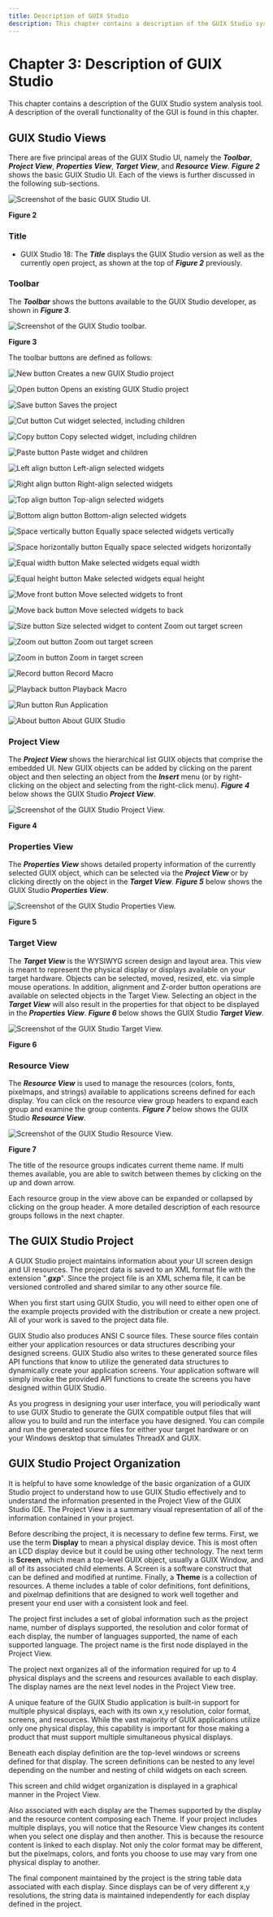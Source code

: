 ```yaml
---
title: Description of GUIX Studio
description: This chapter contains a description of the GUIX Studio system analysis tool.
---
```

# Chapter 3: Description of GUIX Studio

This chapter contains a description of the GUIX Studio system analysis tool. A description of the overall functionality of the GUI is found in this chapter. 

## GUIX Studio Views

There are five principal areas of the GUIX Studio UI, namely the ***Toolbar***, ***Project View***, ***Properties View***, ***Target View***, and ***Resource View***. ***Figure 2*** shows the basic GUIX Studio UI. Each of the views is further discussed in the following sub-sections.

![Screenshot of the basic GUIX Studio UI.](./media/guix-studio/image_10.png)

**Figure 2**

### Title

- GUIX Studio 18: The ***Title*** displays the GUIX Studio version as well as the currently open project, as shown at the top of ***Figure 2*** previously.

### Toolbar

The ***Toolbar*** shows the buttons available to the GUIX Studio developer, as shown in ***Figure 3***.

![Screenshot of the GUIX Studio toolbar.](./media/guix-studio/image11.jpg)

**Figure 3**

The toolbar buttons are defined as follows:

![New button](./media/guix-studio/new-button.png) Creates a new GUIX Studio project

![Open button](./media/guix-studio/open-button.png) Opens an existing GUIX Studio project

![Save button](./media/guix-studio/save-button.png) Saves the project

![Cut button](./media/guix-studio/cut-button.png) Cut widget selected, including children

![Copy button](./media/guix-studio/copy-button.png) Copy selected widget, including children

![Paste button](./media/guix-studio/paste-button.png) Paste widget and children

![Left align button](./media/guix-studio/left-align-button.png) Left-align selected widgets

![Right align button](./media/guix-studio/right-align-button.png) Right-align selected widgets

![Top align button](./media/guix-studio/top-align-button.png) Top-align selected widgets

![Bottom align button](./media/guix-studio/bottom-align-button.png) Bottom-align selected widgets

![Space vertically button](./media/guix-studio/space-vertically-button.png) Equally space selected widgets vertically

![Space horizontally button](./media/guix-studio/space-horizontally-button.png) Equally space selected widgets horizontally

![Equal width button](./media/guix-studio/equal-width-button.png) Make selected widgets equal width

![Equal height button](./media/guix-studio/equal-height-button.png) Make selected widgets equal height

![Move front button](./media/guix-studio/move-front-button.png) Move selected widgets to front

![Move back button](./media/guix-studio/move-back-button.png) Move selected widgets to back

![Size button](./media/guix-studio/size-button.png) Size selected widget to content Zoom out target screen

![Zoom out button](./media/guix-studio/zoom-out-button.png) Zoom out target screen

![Zoom in button](./media/guix-studio/zoom-in-button.png) Zoom in target screen

![Record button](./media/guix-studio/record-button.png) Record Macro

![Playback button](./media/guix-studio/playback-button.png) Playback Macro

![Run button](./media/guix-studio/run-button.png) Run Application

![About button](./media/guix-studio/about-button.png) About GUIX Studio

### Project View

The ***Project View*** shows the hierarchical list GUIX objects that comprise the embedded UI. New GUIX objects can be added by clicking on the parent object and then selecting an object from the ***Insert*** menu (or by right-clicking on the object and selecting from the right-click menu). ***Figure 4*** below shows the GUIX Studio ***Project View***.

![Screenshot of the GUIX Studio Project View.](./media/guix-studio/image_35.png)

**Figure 4**

### Properties View

The ***Properties View*** shows detailed property information of the currently selected GUIX object, which can be selected via the ***Project View*** or by clicking directly on the object in the ***Target View***. ***Figure 5*** below shows the GUIX Studio ***Properties View***.

![Screenshot of the GUIX Studio Properties View.](./media/guix-studio/image36.jpg)

**Figure 5**

### Target View

The ***Target View*** is the WYSIWYG screen design and layout area. This view is meant to represent the physical display or displays available on your target hardware. Objects can be selected, moved, resized, etc. via simple mouse operations. In addition, alignment and Z-order button operations are available on selected objects in the Target View. Selecting an object in the ***Target View*** will also result in the properties for that object to be displayed in the ***Properties View***. ***Figure 6*** below shows the GUIX Studio ***Target View***.

![Screenshot of the GUIX Studio Target View.](./media/guix-studio/image_37.png)

**Figure 6**

### Resource View

The ***Resource View*** is used to manage the resources (colors, fonts, pixelmaps, and strings) available to applications screens defined for each display. You can click on the resource view group headers to expand each group and examine the group contents. ***Figure 7*** below shows the GUIX Studio ***Resource View***.

![Screenshot of the GUIX Studio Resource View.](./media/guix-studio/image38.jpg)

**Figure 7**

The title of the resource groups indicates current theme name. If multi themes available, you are able to switch between themes by clicking on the up and down arrow.

Each resource group in the view above can be expanded or collapsed by clicking on the group header. A more detailed description of each resource groups follows in the next chapter.

## The GUIX Studio Project

A GUIX Studio project maintains information about your UI screen design and UI resources. The project data is saved to an XML format file with the extension ".***gxp***". Since the project file is an XML schema file, it can be versioned controlled and shared similar to any other source file.

When you first start using GUIX Studio, you will need to either open one of the example projects provided with the distribution or create a new project. All of your work is saved to the project data file.

GUIX Studio also produces ANSI C source files. These source files contain either your application resources or data structures describing your designed screens. GUIX Studio also writes to these generated source files API functions that know to utilize the generated data structures to dynamically create your application screens. Your application software will simply invoke the provided API functions to create the screens you have designed within GUIX Studio.

As you progress in designing your user interface, you will periodically want to use GUIX Studio to generate the GUIX compatible output files that will allow you to build and run the interface you have designed. You can compile and run the generated source files for either your target hardware or on your Windows desktop that simulates ThreadX and GUIX.

## GUIX Studio Project Organization

It is helpful to have some knowledge of the basic organization of a GUIX Studio project to understand how to use GUIX Studio effectively and to understand the information presented in the Project View of the GUIX Studio IDE. The Project View is a summary visual representation of all of the information contained in your project.

Before describing the project, it is necessary to define few terms. First, we use the term **Display** to mean a physical display device. This is most often an LCD display device but it could be using other technology. The next term is **Screen**, which mean a top-level GUIX object, usually a GUIX Window, and all of its associated child elements. A Screen is a software construct that can be defined and modified at runtime. Finally, a **Theme** is a collection of resources. A theme includes a table of color definitions, font definitions, and pixelmap definitions that are designed to work well together and present your end user with a consistent look and feel.

The project first includes a set of global information such as the project name, number of displays supported, the resolution and color format of each display, the number of languages supported, the name of each supported language. The project name is the first node displayed in the Project View.

The project next organizes all of the information required for up to 4 physical displays and the screens and resources available to each display. The display names are the next level nodes in the Project View tree.

A unique feature of the GUIX Studio application is built-in support for multiple physical displays, each with its own x,y resolution, color format, screens, and resources. While the vast majority of GUIX applications utilize only one physical display, this capability is important for those making a product that must support multiple simultaneous physical displays.

Beneath each display definition are the top-level windows or screens defined for that display. The screen definitions can be nested to any level depending on the number and nesting of child widgets on each screen.

This screen and child widget organization is displayed in a graphical manner in the Project View.

Also associated with each display are the Themes supported by the display and the resource content composing each Theme. If your project includes multiple displays, you will notice that the Resource View changes its content when you select one display and then another. This is because the resource content is linked to each display. Not only the color format may be different, but the pixelmaps, colors, and fonts you choose to use may vary from one physical display to another.

The final component maintained by the project is the string table data associated with each display. Since displays can be of very different x,y resolutions, the string data is maintained independently for each display defined in the project.
